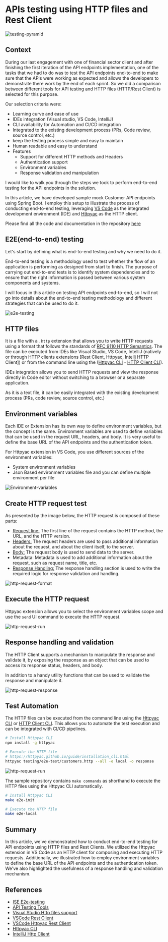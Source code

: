# APIs testing using HTTP files and Rest Client

![testing-pyramid](./images/testing-pyramid.png)

## Context

During our last engagement with one of financial sector client and after finishing the first iteration of the API endpoints implementation, one of the tasks that we had to do was to test the API endpoints end-to-end to make sure that the APIs were working as expected and allows the developers to demonstrate there work by the end of each sprint. So we did a comparison between different tools for API testing and HTTP files (HTTP/Rest Client) is selected for this purpose.

Our selection criteria were:

- Learning curve and ease of use
- IDEs integration (Visual studio, VS Code, IntelliJ)
- CLI availability for Automation and CI/CD integration
- Integrated to the existing development process (PRs, Code review, source control, etc.)
- keep the testing process simple and easy to maintain
- Human readable and easy to understand
- Features
    - Support for different HTTP methods and Headers
    - Authentication support
    - Environment variables
    - Response validation and manipulation

I would like to walk you through the steps we took to perform end-to-end testing for the API endpoints in the solution.

In this article, we have developed sample mock Customer API endpoints using Spring Boot. I employ this setup to illustrate the process of conducting end-to-end testing, leveraging [VS Code](https://code.visualstudio.com/) as the integrated development environment (IDE) and  [Httpyac](https://marketplace.visualstudio.com/items?itemName=anweber.vscode-httpyac) as the HTTP client.

Please find all the code and documentation in the repository [here](https://github.com/ISE-Neutrino/api-testing)

## E2E(end-to-end) testing

Let's start by defining what is end-to-end testing and why we need to do it.

End-to-end testing is a methodology used to test whether the flow of an application is performing as designed from start to finish. The purpose of carrying out end-to-end tests is to identify system dependencies and to ensure that the right information is passed between various system components and systems.

I will focus in this article on testing API endpoints end-to-end, so I will not go into details about the end-to-end testing methodology and different strategies that can be used to do it.

![e2e-testing](./images/e2e-testing.png)

## HTTP files

It is a file with a `.http` extension that allows you to write HTTP requests using a format that follows the standards of [RFC 9110 HTTP Semantics](https://www.rfc-editor.org/rfc/rfc9110.html). The file can be executed from IDEs like Visual Studio, VS Code, IntelliJ (natively or through HTTP clients extensions [Rest Client, Httpyac, Intellj HTTP Client]) or from the command line using the ([Httpyac CLI](https://httpyac.github.io/guide/installation_cli.html) - [HTTP Client CLI](https://www.jetbrains.com/help/idea/http-client-in-product-code-editor.html)).

IDEs integration allows you to send HTTP requests and view the response directly in Code editor without switching to a browser or a separate application.

As it is a text file, it can be easily integrated with the existing development process (PRs, code review, source control, etc.)

## Environment variables

Each IDE or Extension has its own way to define environment variables, but the concept is the same. Environment variables are used to define variables that can be used in the request URL, headers, and body. It is very useful to define the base URL of the API endpoints and the authentication token.

For Httpyac extension in VS Code, you use different sources of the environment variables:
 - System environment variables
 - Json Based environment variables file and you can define multiple environment per file

 ![Environment-variables](./images/http-files-env.jpg)

## Create HTTP request test

As presented by the image below, the HTTP request is composed of these parts:

- [Request line:](https://httpyac.github.io/guide/request.html#request-line) The first line of the request contains the HTTP method, the URL, and the HTTP version.
- [Headers:](https://httpyac.github.io/guide/request.html#headers) The request headers are used to pass additional information about the request, and about the client itself, to the server.
- [Body:](https://httpyac.github.io/guide/request.html#request-body) The request body is used to send data to the server.
- Metadata: Metadata is used to add additional information about the request, such as request name, title, etc.
- [Response Handling:](https://httpyac.github.io/guide/assert.html) The response handling section is used to write the required logic for response validation and handling.

![http-request-format](./images/http-files-sample.jpg)

 ## Execute the HTTP request

 Httpyac extension allows you to select the environment variables scope and use the `send` UI command to execute the HTTP request.

 
![http-request-run](./images/http-files-run.jpg)

## Response handling and validation

The HTTP Client supports a mechanism to manipulate the response and validate it, by exposing the response as an object that can be used to access its response status, headers, and body.

In addition to a handy utility functions that can be used to validate the response and manipulate it.

![http-request-response](./images/http-files-response-access.jpg)

## Test Automation 

The HTTP files can be executed from the command line using the [Httpyac CLI](https://httpyac.github.io/guide/installation_cli.html) or [HTTP Client CLI](https://www.jetbrains.com/help/idea/http-client-in-product-code-editor.html). This allows you to automate the test execution and can be integrated with CI/CD pipelines.


```bash
# Install Httpyac CLI
npm install -g httpyac

# Execute the HTTP file
# https://httpyac.github.io/guide/installation_cli.html
httpyac testing/e2e-test/customers.http --all -e local -o response
```

![http-request-run](./images/http-files-run-cli.jpg)

The sample repository contains `make commands` as shorthand to execute the HTTP files using the Httpyac CLI automatically.

```bash
# Install Httpyac CLI
make e2e-init

# Execute the HTTP file
make e2e-local
```

## Summary

In this article, we've demonstrated how to conduct end-to-end testing for API endpoints using HTTP files and Rest Clients. We utilized the Httpyac extension in VS Code as an HTTP client for composing and executing HTTP requests. Additionally, we illustrated how to employ environment variables to define the base URL of the API endpoints and the authentication token. 
We've also highlighted the usefulness of a response handling and validation mechanism.

## References

- [ISE E2e-testing](https://microsoft.github.io/code-with-engineering-playbook/automated-testing/e2e-testing/)
- [API Testing Tools](https://www.accelq.com/blog/api-testing-tools/)
- [Visual Studio Http files support](https://learn.microsoft.com/en-us/aspnet/core/test/http-files?view=aspnetcore-8.0)
- [VSCode Rest Client](https://marketplace.visualstudio.com/items?itemName=humao.rest-client)
- [VSCode Httpyac Rest Client](https://marketplace.visualstudio.com/items?itemName=anweber.vscode-httpyac)
- [Httpyac CLI](https://httpyac.github.io/guide/installation_cli.html)
- [IntelliJ Http Client](https://www.jetbrains.com/help/idea/http-client-in-product-code-editor.html)


